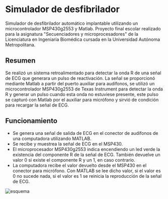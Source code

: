# Simulador de desfibrilador

Simulador de desfibrilador automático implantable utilizando un microcontrolador MSP430g2553 y Matlab. Proyecto final escolar realizado para la asignatura "Secuenciadores y microprocesadores" de la Licenciatura en Ingeniaría Biomédica cursada en la Universidad Autónoma Metropolitana.


## Resumen

Se realizó un sistema retroalimentado para detectar la onda R de una señal de ECG que generara un pulso de reactivación. La señal se proporcionó mediante Matlab a partir del puerto auxiliar para audífonos, se utilizó un microcontrolador MSP430g2553 de Texas Instrument para detectar la onda R y generar un pulso cuando esta onda no estuviese presente, este pulso se capturó con Matlab por el auxiliar para micrófono y sirvió de condición para recargar la señal de ECG.


## Funcionamiento

 * Se genera una señal de salida de ECG en el conector de audifonos de una computadora utilizando MATLAB.
 * Se recibe y muestrea la señal de ECG en el MSP430.
 * El microprocesador MSP430g2553 indica encendiendo un led verde la existencia del componente R de la señal de ECG. También devuelve un valor 0 si existe el componente R y un 1, en caso contrario.
 * La computadora recibe el valor devuelto desde el MSP430 en el conector para micrófono. Con MATLAB se lee dicho valor, si el valor es 0 no sucede nada, si el valor es 1 se reinicia la reproducción de la señal de ECG.
 
 
![esquema](https://user-images.githubusercontent.com/58958653/71551375-a0137e80-29ab-11ea-9df1-45e2f926c7c3.png)


 
 
 
 
